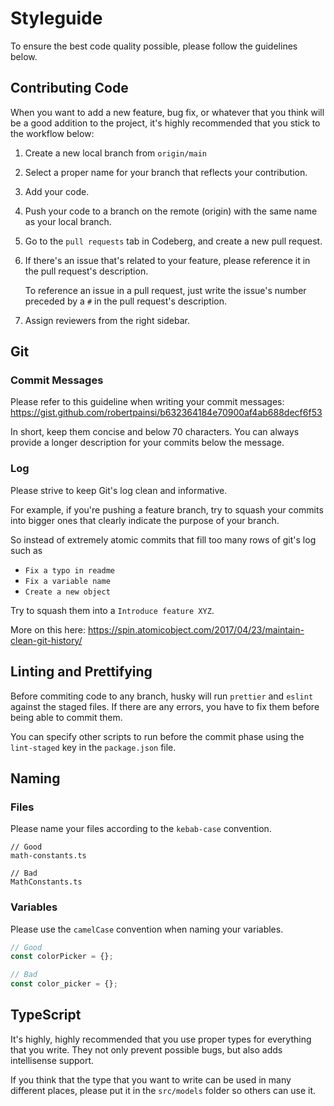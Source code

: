 # Styleguide

To ensure the best code quality possible, please follow the guidelines below.

## Contributing Code

When you want to add a new feature, bug fix, or whatever that you think will be a good addition to the project, it's highly recommended that you stick to the workflow below:

1. Create a new local branch from `origin/main`
2. Select a proper name for your branch that reflects your contribution.
3. Add your code.
4. Push your code to a branch on the remote (origin) with the same name as your local branch.
5. Go to the `pull requests` tab in Codeberg, and create a new pull request.
6. If there's an issue that's related to your feature, please reference it in the pull request's description.

    To reference an issue in a pull request, just write the issue's number preceded by a `#` in the pull request's description.

7. Assign reviewers from the right sidebar.

## Git

### Commit Messages

Please refer to this guideline when writing your commit messages: https://gist.github.com/robertpainsi/b632364184e70900af4ab688decf6f53

In short, keep them concise and below 70 characters. You can always provide a longer description for your commits below the message.

### Log

Please strive to keep Git's log clean and informative.

For example, if you're pushing a feature branch, try to squash your commits into bigger ones that clearly indicate the purpose of your branch.

So instead of extremely atomic commits that fill too many rows of git's log such as

-   `Fix a typo in readme`
-   `Fix a variable name`
-   `Create a new object`

Try to squash them into a `Introduce feature XYZ`.

More on this here: https://spin.atomicobject.com/2017/04/23/maintain-clean-git-history/

## Linting and Prettifying

Before commiting code to any branch, husky will run `prettier` and `eslint` against the staged files. If there are any errors, you have to fix them before being able to commit them.

You can specify other scripts to run before the commit phase using the `lint-staged` key in the `package.json` file.

## Naming

### Files

Please name your files according to the `kebab-case` convention.

```
// Good
math-constants.ts

// Bad
MathConstants.ts
```

### Variables

Please use the `camelCase` convention when naming your variables.

```ts
// Good
const colorPicker = {};

// Bad
const color_picker = {};
```

## TypeScript

It's highly, highly recommended that you use proper types for everything that you write. They not only prevent possible bugs, but also adds intellisense support.

If you think that the type that you want to write can be used in many different places, please put it in the `src/models` folder so others can use it.
